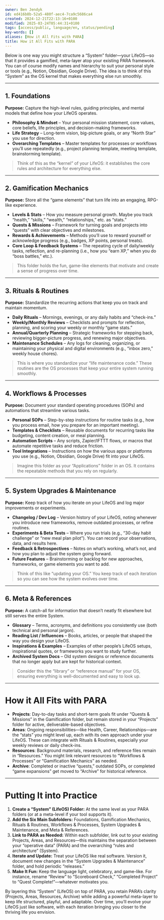 ```yaml
---
owner: Ben Jendyk
id: ed416b8b-52a5-480f-aec4-7ca9c5686ca4
created: 2024-12-21T22:13:16+0100
modified: 2025-03-24T05:44:31+0100
tags: [access/public, language/en, status/pending]
key-words: []
aliases: [How it All Fits with PARA]
title: How it All Fits with PARA
---
```


Below is one way you might structure a “System” folder—your LifeOS—so that it provides a gamified, meta-layer atop your existing PARA framework. You can of course modify names and hierarchy to suit your personal style or tools (e.g., Notion, Obsidian, Google Drive). The idea is to think of this “System” as the OS kernel that makes everything else run smoothly.

---

## 1. Foundations
**Purpose:** Capture the high-level rules, guiding principles, and mental models that define how your LifeOS operates.  
- **Philosophy & Mindset** – Your personal mission statement, core values, core beliefs, life principles, and decision-making frameworks.  
- **Life Strategy** – Long-term vision, big-picture goals, or any “North Star” you use for direction.  
- **Overarching Templates** – Master templates for processes or workflows you’ll use repeatedly (e.g., project planning template, meeting template, brainstorming template).  

> Think of this as the “kernel” of your LifeOS: it establishes the core rules and architecture for everything else.

---

## 2. Gamification Mechanics
**Purpose:** Store all the “game elements” that turn life into an engaging, RPG-like experience.  
- **Levels & Stats** – How you measure personal growth. Maybe you track “health,” “skills,” “wealth,” “relationships,” etc. as “stats.”  
- **Quests & Missions** – Framework for turning goals and projects into “quests” with clear objectives and milestones.  
- **Rewards & Achievements** – Methods you’ll use to reward yourself or acknowledge progress (e.g., badges, XP points, personal treats).  
- **Core Loop & Feedback Systems** – The repeating cycle of daily/weekly tasks, reflection, and re-planning (i.e., how you “earn XP,” when you do “boss battles,” etc.).  

> This folder holds the fun, game-like elements that motivate and create a sense of progress over time.

---

## 3. Rituals & Routines
**Purpose:** Standardize the recurring actions that keep you on track and maintain momentum.  
- **Daily Rituals** – Mornings, evenings, or any daily habits and “check-ins.”  
- **Weekly/Monthly Reviews** – Checklists and prompts for reflection, planning, and scoring your weekly or monthly “game stats.”  
- **Annual/Quarterly Planning** – Strategic frameworks for stepping back, reviewing bigger-picture progress, and renewing major objectives.  
- **Maintenance Schedules** – Any logs for cleaning, organizing, or maintaining your physical and digital environments (e.g., “inbox zero,” weekly house chores).  

> This is where you standardize your “life maintenance code.” These routines are the OS processes that keep your entire system running smoothly.

---

## 4. Workflows & Processes
**Purpose:** Document your standard operating procedures (SOPs) and automations that streamline various tasks.  
- **Personal SOPs** – Step-by-step instructions for routine tasks (e.g., how you process email, how you prepare for an important meeting).  
- **Templates & Checklists** – Reusable documents for recurring tasks like budgeting, content creation, or meal planning.  
- **Automation Scripts** – Any scripts, Zapier/IFTTT flows, or macros that automate repetitive tasks and reduce friction.  
- **Tool Integrations** – Instructions on how the various apps or platforms you use (e.g., Notion, Obsidian, Google Drive) fit into your LifeOS.  

> Imagine this folder as your “Applications” folder in an OS. It contains the repeatable methods that you rely on regularly.

---

## 5. System Upgrades & Maintenance
**Purpose:** Keep track of how you iterate on your LifeOS and log major improvements or experiments.  
- **Changelog / Dev Log** – Version history of your LifeOS, noting whenever you introduce new frameworks, remove outdated processes, or refine routines.  
- **Experiments & Beta Tests** – Where you run trials (e.g., “30-day habit challenge” or “new meal plan pilot”). You can record your observations, data, and results here.  
- **Feedback & Retrospectives** – Notes on what’s working, what’s not, and how you plan to adjust the system going forward.  
- **Future Features** – Brainstorming or backlog for new approaches, frameworks, or game elements you want to add.  

> Think of this like “updating your OS.” You keep track of each iteration so you can see how the system evolves over time.

---

## 6. Meta & References
**Purpose:** A catch-all for information that doesn’t neatly fit elsewhere but still serves the entire System.  
- **Glossary** – Terms, acronyms, and definitions you consistently use (both technical and personal jargon).  
- **Reading List / Influences** – Books, articles, or people that shaped the way you design your LifeOS.  
- **Inspirations & Examples** – Examples of other people’s LifeOS setups, inspirational quotes, or frameworks you want to study further.  
- **Archived System Docs** – Old system designs or reference documents that no longer apply but are kept for historical context.  

> Consider this the “library” or “reference manual” for your OS, ensuring everything is well-documented and easy to look up.

---

# How it All Fits with PARA

- **Projects**: Day-to-day tasks and short-term goals fit under “Quests & Missions” in the Gamification folder, but remain stored in your “Projects” folder for active, deliverable-based objectives.
- **Areas**: Ongoing responsibilities—like Health, Career, Relationships—are the “stats” you might level up, each with its own approach under your LifeOS. These can integrate with Rituals & Routines, especially your weekly reviews or daily check-ins.
- **Resources**: Background materials, research, and reference files remain in “Resources.” You might link relevant resources to “Workflows & Processes” or “Gamification Mechanics” as needed.
- **Archive**: Completed or inactive “quests,” outdated SOPs, or completed “game expansions” get moved to “Archive” for historical reference.

---

# Putting It into Practice

1. **Create a “System” (LifeOS) Folder:** At the same level as your PARA folders (or at a meta-level if your tool supports it).  
2. **Add the Six Main Subfolders:** Foundations, Gamification Mechanics, Rituals & Routines, Workflows & Processes, System Upgrades & Maintenance, and Meta & References.  
3. **Link to PARA as Needed:** Within each subfolder, link out to your existing Projects, Areas, and Resources—this maintains the separation between your “operative data” (PARA) and the overarching “rules and architecture” (System).  
4. **Iterate and Update:** Treat your LifeOS like real software. Version it, document new changes in the “System Upgrades & Maintenance” folder, and hold periodic “releases.”  
5. **Make It Fun:** Keep the language light, celebratory, and game-like. For instance, rename “Review” to “Scoreboard Check,” “Completed Project” to “Quest Complete!”—whatever motivates you.  

By layering this “System” (LifeOS) on top of PARA, you retain PARA’s clarity (Projects, Areas, Resources, Archive) while adding a powerful meta-layer to keep life structured, playful, and adaptable. Over time, you’ll evolve your LifeOS just like software, with each iteration bringing you closer to the thriving life you envision.